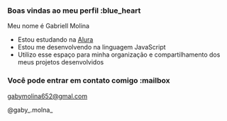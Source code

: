 ### Boas vindas ao meu perfil :blue_heart

Meu nome é Gabriell Molina

- Estou estudando na [Alura](https://www.alura.com.br)
- Estou me desenvolvendo na linguagem JavaScript
- Utilizo esse espaço para minha organização e compartilhamento dos meus projetos desenvolvidos

### Você pode entrar em contato comigo :mailbox

gabymolina652@gmal.com

@gaby_.molna_


